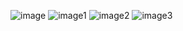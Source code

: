 ![image](https://github.com/user-attachments/assets/bf4761c5-9d69-4431-af6b-9b2e275c8af6)
![image1](https://github.com/user-attachments/assets/fd7c6ae9-04be-4771-9317-c2d148eccd14)
![image2](https://github.com/user-attachments/assets/a386c988-ced6-459f-8d6c-a90fd359abe2)
![image3](https://github.com/user-attachments/assets/b331d853-4f8c-493e-a008-5fc546e84e36)
